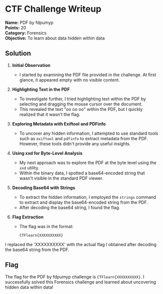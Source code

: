 # CTF Challenge Writeup
**Name:** PDF by fdpumyp  
**Points:** 20  
**Category:** Forensics  
**Objective:** To learn about data hidden within data

## Solution

1. **Initial Observation**  
   - I started by examining the PDF file provided in the challenge. At first glance, it appeared empty with no visible content.

2. **Highlighting Text in the PDF**  
   - To investigate further, I tried highlighting text within the PDF by selecting and dragging the mouse cursor over the document.
   - This revealed the text "oo oo oo" within the PDF, but I quickly realized that it wasn't the flag.

3. **Exploring Metadata with Exiftool and PDFinfo**  
   - To uncover any hidden information, I attempted to use standard tools such as `exiftool` and `pdfinfo` to extract metadata from the PDF. However, these tools didn't provide any useful insights.

4. **Using xxd for Byte-Level Analysis**  
   - My next approach was to explore the PDF at the byte level using the `xxd` utility.
   - Within the binary data, I spotted a base64-encoded string that wasn't visible in the standard PDF viewer.

5. **Decoding Base64 with Strings**  
   - To extract the hidden information, I employed the `strings` command to extract and display the base64-encoded string from the PDF.
   - After decoding the base64 string, I found the flag.

6. **Flag Extraction**  
   - The flag was in the format:
        ```
        CTFlearn{XXXXXXXXXX}
        ```

I replaced the 'XXXXXXXXXX' with the actual flag I obtained after decoding the base64 string from the PDF.

## Flag
The flag for the PDF by fdpumyp challenge is `CTFlearn{XXXXXXXXXX}`. I successfully solved this Forensics challenge and learned about uncovering hidden data within data!
